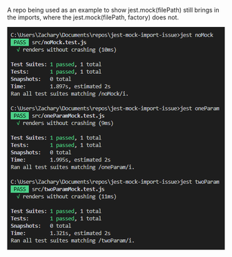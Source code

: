 A repo being used as an example to show jest.mock(filePath) still brings in the imports, where the jest.mock(filePath, factory) does not.

![jest-mock-issue](https://github.com/terwort/jest-mock-import-issue/blob/master/jest-mock-issue.PNG)
